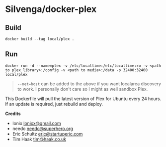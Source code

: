 # Silvenga/docker-plex

## Build

```
docker build --tag local/plex .
```

## Run

```
docker run -d --name=plex -v /etc/localtime:/etc/localtime:ro -v <path to plex library>:/config -v <path to media>:/data -p 32400:32400 local/plex
```

> `--net=host` can be added to the above if you want localarea discovery to work. I personally don't care so I might as well sandbox Plex. 

This Dockerfile will pull the latest version of Plex for Ubuntu every 24 hours. If an update is required, just rebuild and deploy. 

**Credits**
* lonix <lonixx@gmail.com>
* needo <needo@superhero.org>
* Eric Schultz <eric@startuperic.com>
* Tim Haak <tim@haak.co.uk>
